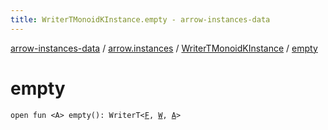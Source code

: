 ```yaml
---
title: WriterTMonoidKInstance.empty - arrow-instances-data
---
```


[arrow-instances-data](../../index.html) / [arrow.instances](../index.html) / [WriterTMonoidKInstance](index.html) / [empty](./empty.html)

# empty

`open fun <A> empty(): WriterT<`[`F`](index.html#F)`, `[`W`](index.html#W)`, `[`A`](empty.html#A)`>`